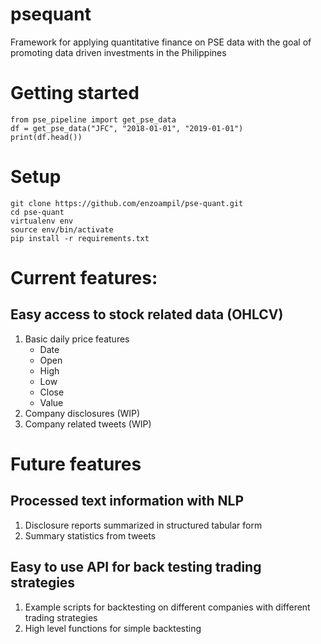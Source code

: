 # psequant
Framework for applying quantitative finance on PSE data with the goal of promoting data driven investments in the Philippines

# Getting started
```
from pse_pipeline import get_pse_data
df = get_pse_data("JFC", "2018-01-01", "2019-01-01")
print(df.head())
```
# Setup
```
git clone https://github.com/enzoampil/pse-quant.git
cd pse-quant
virtualenv env
source env/bin/activate
pip install -r requirements.txt
```

# Current features:
## Easy access to stock related data (OHLCV)
1. Basic daily price features
    - Date
    - Open
    - High
    - Low
    - Close
    - Value
 2. Company disclosures (WIP)
 3. Company related tweets (WIP)

 # Future features
## Processed text information with NLP
1. Disclosure reports summarized in structured tabular form
2. Summary statistics from tweets

## Easy to use API for back testing trading strategies
1. Example scripts for backtesting on different companies with different trading strategies
2. High level functions for simple backtesting
